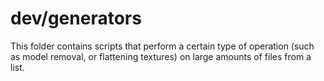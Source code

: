 # dev/generators

This folder contains scripts that perform a certain type of operation (such as model removal, or flattening textures) on large amounts of files from a list.
